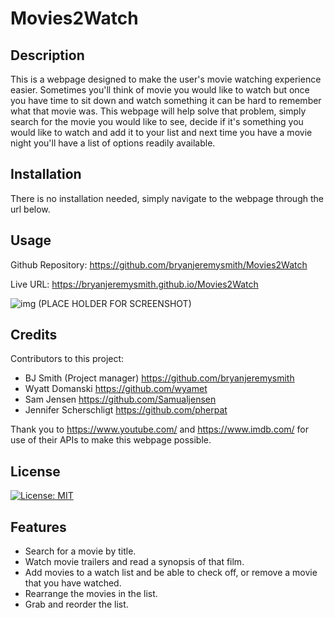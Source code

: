 # Movies2Watch

## Description

This is a webpage designed to make the user's movie watching experience easier. Sometimes you'll think of movie you would like to watch but once you have time to sit down and watch something it can be hard to remember what that movie was. This webpage will help solve that problem, simply search for the movie you would like to see, decide if it's something you would like to watch and add it to your list and next time you have a movie night you'll have a list of options readily available.

## Installation

There is no installation needed, simply navigate to the webpage through the url below.

## Usage

Github Repository: https://github.com/bryanjeremysmith/Movies2Watch

Live URL: https://bryanjeremysmith.github.io/Movies2Watch

![img](./Assets/images/) (PLACE HOLDER FOR SCREENSHOT)
    
## Credits

Contributors to this project:

- BJ Smith (Project manager) https://github.com/bryanjeremysmith
- Wyatt Domanski https://github.com/wyamet
- Sam Jensen https://github.com/Samualjensen
- Jennifer Scherschligt https://github.com/pherpat

Thank you to https://www.youtube.com/ and https://www.imdb.com/ for use of their APIs to make this webpage possible.

## License

[![License: MIT](https://img.shields.io/badge/License-MIT-yellow.svg)](https://opensource.org/licenses/MIT)

## Features

- Search for a movie by title.
- Watch movie trailers and read a synopsis of that film.
- Add movies to a watch list and be able to check off, or remove a movie that you have watched.
- Rearrange the movies in the list.
- Grab and reorder the list.